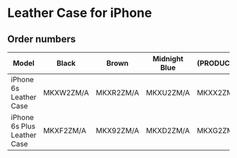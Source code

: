 # Leather Case for iPhone

## Order numbers

| Model | Black | Brown | Midnight Blue | (PRODUCT)RED | Rose Gray | Saddle Brown |
|-------|-----|-----|-----|-----|-----|-----|
| iPhone 6s Leather Case | MKXW2ZM/A | MKXR2ZM/A | MKXU2ZM/A | MKXX2ZM/A | MKXV2ZM/A | MKXT2ZM/A |
| iPhone 6s Plus Leather Case | MKXF2ZM/A | MKX92ZM/A | MKXD2ZM/A | MKXG2ZM/A | MKXE2ZM/A | MKXC2ZM/A |
